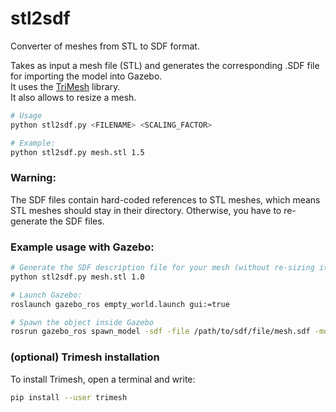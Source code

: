 # stl2sdf

Converter of meshes from STL to SDF format.

Takes as input a mesh file (STL) and generates the corresponding .SDF file for importing the model into Gazebo.  
It uses the [TriMesh](https://github.com/mikedh/trimesh) library.  
It also allows to resize a mesh.

```bash
# Usage
python stl2sdf.py <FILENAME> <SCALING_FACTOR>

# Example:
python stl2sdf.py mesh.stl 1.5
```

### Warning:
The SDF files contain hard-coded references to STL meshes, which means STL meshes should stay in their directory.
Otherwise, you have to re-generate the SDF files.

### Example usage with Gazebo:

```bash
# Generate the SDF description file for your mesh (without re-sizing it)
python stl2sdf.py mesh.stl 1.0

# Launch Gazebo:
roslaunch gazebo_ros empty_world.launch gui:=true

# Spawn the object inside Gazebo
rosrun gazebo_ros spawn_model -sdf -file /path/to/sdf/file/mesh.sdf -model myModelName
```

### (optional) Trimesh installation
To install Trimesh, open a terminal and write:
```bash
pip install --user trimesh
```
